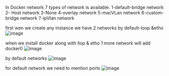In Docker network 7 types of network is available.
1-default-bridge network
2- Host network
3-None
4-overlay network
5-macVLan network
6-custom- bridge network
7-ipVlan network

first wen we create any instance we have 2 networks by default-loop &etho
![image](https://github.com/imtiaz04/Docker/assets/85178565/edfc0527-8de7-48b9-86a7-9e571f328f53)

when we install docker along with llop & etho 1 more network will add docker0
![image](https://github.com/imtiaz04/Docker/assets/85178565/c8bfe64f-f4be-4254-956a-5068a32c0fe8)

by default networks 
![image](https://github.com/imtiaz04/Docker/assets/85178565/390de91d-5050-46fd-93a6-e0f81e101e21)

for default network we need to mention ports
![image](https://github.com/imtiaz04/Docker/assets/85178565/9990a531-594b-4939-b78d-89d81a3697fb)





